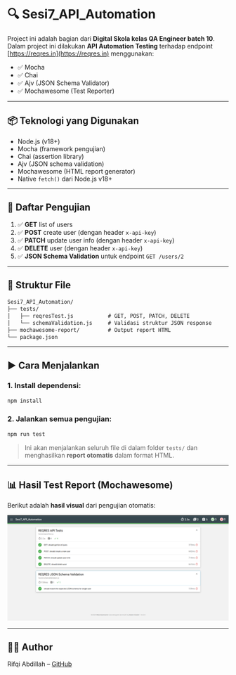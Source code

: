# 🔍 Sesi7_API_Automation

Project ini adalah bagian dari **Digital Skola kelas QA Engineer batch 10**.  
Dalam project ini dilakukan **API Automation Testing** terhadap endpoint [https://reqres.in](https://reqres.in) menggunakan:

- ✅ Mocha
- ✅ Chai
- ✅ Ajv (JSON Schema Validator)
- ✅ Mochawesome (Test Reporter)

---

## 📦 Teknologi yang Digunakan

- Node.js (v18+)
- Mocha (framework pengujian)
- Chai (assertion library)
- Ajv (JSON schema validation)
- Mochawesome (HTML report generator)
- Native `fetch()` dari Node.js v18+

---

## 🧪 Daftar Pengujian

1. ✅ **GET** list of users  
2. ✅ **POST** create user (dengan header `x-api-key`)  
3. ✅ **PATCH** update user info (dengan header `x-api-key`)  
4. ✅ **DELETE** user (dengan header `x-api-key`)  
5. ✅ **JSON Schema Validation** untuk endpoint `GET /users/2`

---

## 📁 Struktur File

```
Sesi7_API_Automation/
├── tests/
│   ├── reqresTest.js           # GET, POST, PATCH, DELETE
│   └── schemaValidation.js     # Validasi struktur JSON response
├── mochawesome-report/         # Output report HTML
└── package.json
```

---

## ▶️ Cara Menjalankan

### 1. Install dependensi:
```bash
npm install
```

### 2. Jalankan semua pengujian:
```bash
npm run test
```

> Ini akan menjalankan seluruh file di dalam folder `tests/` dan menghasilkan **report otomatis** dalam format HTML.

---

## 📊 Hasil Test Report (Mochawesome)

Berikut adalah **hasil visual** dari pengujian otomatis:

![Test Report Screenshot](./tests-report.png)


---

## 👨‍💻 Author

Rifqi Abdillah – [GitHub](https://github.com/rfqabdillah)

